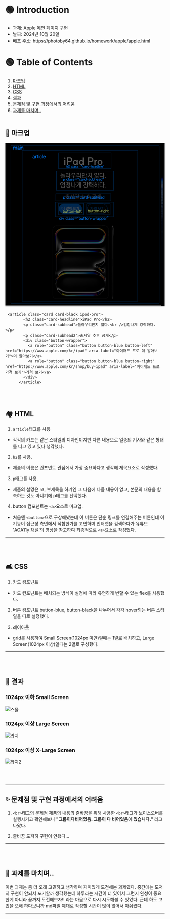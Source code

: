 # 🟢 Introduction

- 과제: Apple 메인 페이지 구현
- 날짜: 2024년 10월 20일
- 배포 주소: https://photoby64.github.io/homework/apple/apple.html

# 🟢 Table of Contents

1. [마크업](#-마크업)
2. [HTML](#-html에-대하여)
3. [CSS](#-css-설명)
4. [결과](#-결과)
5. [문제점 및 구현 과정에서의 어려움](#-문제점-및-구현-과정에서의-어려움)
6. [과제를 마치며..](#-과제를-마치며)
   <br />
   <br />

## 🧐 마크업

![마크업](./../md/images/apple-markup.jpg)
<br>

```
 <article class="card card-black ipod-pro">
        <h2 class="card-headline">iPad Pro</h2>
        <p class="card-subhead">놀라우리만치 얇다.<br />엄청나게 강력하다.</p>
        <p class="card-subhead2">출시일 추후 공개</p>
        <div class="button-wrapper">
          <a role="button" class="button button-blue button-left" href="https://www.apple.com/kr/ipad" aria-label="아이패드 프로 더 알아보기">더 알아보기</a>
          <a role="button" class="button button-blue button-right" href="https://www.apple.com/kr/shop/buy-ipad" aria-label="아이패드 프로 가격 보기">가격 보기</a>
        </div>
      </article>
```

<br><br>

## 🏘️ HTML

1. `article`태그를 사용

- 각각의 카드는 같은 스타일의 디자인이지만 다른 내용으로 일종의 기사와 같은 형태를 띠고 있고 있다 생각했다.

2. `h2`를 사용.

- 제품의 이름은 컨포넌트 관점에서 가장 중요하다고 생각해 제목요소로 작성했다.

3. `p`태그를 사용.

- 제품의 설명은 `h3`, 부제목을 하기엔 그 다음에 나올 내용이 없고, 본문의 내용을 함축하는 것도 아니기에 p태그를 선택했다.

4. button 컴포넌트는 `<a>`요소로 마크업.

- 처음엔 `<button>`으로 구상해봤는데 이 버튼은 단순 링크를 연결해주는 버튼인데 이 기능이 접근성 측면에서 적합한가를 고민하며 인터넷을 검색하다가 유튜브 ['AOA11y 채널'](https://www.youtube.com/watch?v=dhsr2LGTA-s)의 영상을 참고하여 최종적으로 `<a>`요소로 작성했다.

---

<br />
<br />

## 🛋️ CSS

1. 카드 컴포넌트

- 카드 컨포넌트는 배치되는 방식이 설정에 따라 유연하게 변할 수 있는 flex를 사용했다.

2. 버튼 컴포넌트
   button-blue, button-black을 나누어서 각각 hover되는 버튼 스타일을 따로 설정했다.

3. 레이아웃

- grid를 사용하여 Small Screen(1024px 미만)일때는 1열로 배치하고, Large Screen(1024px 이상)일때는 2열로 구성했다.

---

<br />
<br />

## 🌈 결과

### **1024px 이하 Small Screen**

![스몰](./../md/images/small-screen.gif)

### **1024px 이상 Large Screen**

![라지](./../md/images/large-screen.gif)

### **1024px 이상 X-Large Screen**

![라지2](./../md/images/large-screen-2.gif)

  <br />
  <br />

---

## 💦 문제점 및 구현 과정에서의 어려움

1. `<br>`태그의 문제점
   제품의 내용의 줄바꿈을 위해 사용한 `<br>`태그가 보이스오버를 실행시키고 확인해보니 **"그룹이다비어있음. 그룹이 다 비어있음에 있습니다."** 라고 나왔다.

2. 줄바꿈
   도저히 구현이 안됐다...

---

<br />
<br />

## 🙂 과제를 마치며..

이번 과제는 좀 더 오래 고민하고 생각하며 재미있게 도전해본 과제였다. 중간에는 도저히 구현이 안되서 포기할까 생각했는데 하루라는 시간이 더 있어서 그런지 완성이 중요한게 아니라 끝까지 도전해보자!! 라는 마음으로 다시 시도해볼 수 있었다. 근데 하도 고민을 오해 하다보니까 md파일 제대로 작성할 시간이 많이 없어서 아쉬웠다.

---

<br />
<br />
